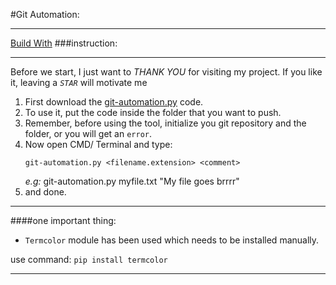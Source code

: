 #Git Automation:
****
[Build With](http://ForTheBadge.com/images/badges/made-with-python.svg)
###instruction:
****
Before we start, I just want to _THANK YOU_ for visiting my project. If you like it, leaving a _`STAR`_ will motivate me

1. First download the [git-automation.py](../git-automation.py) code.
2. To use it, put the code inside the folder that you want to push.
3. Remember, before using the tool, initialize you git repository and the folder, or you will get an `error`.
4. Now open CMD/ Terminal and type:
    ```
   git-automation.py <filename.extension> <comment>
   ```
   _e.g:_ git-automation.py myfile.txt "My file goes brrrr"
5. and done. 

****
####one important thing:
- `Termcolor` module has been used which needs to be installed manually.

use command: `pip install termcolor`
****
